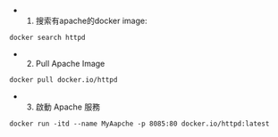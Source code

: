 

* 1. 搜索有apache的docker image:
```
docker search httpd
```

* 2. Pull Apache Image
```
docker pull docker.io/httpd

```
* 3. 啟動 Apache 服務

```
docker run -itd --name MyAapche -p 8085:80 docker.io/httpd:latest

```
